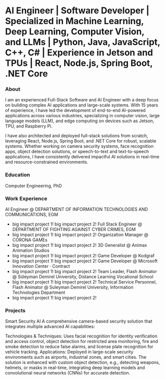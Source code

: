 # AI Engineer | Software Developer | Specialized in Machine Learning, Deep Learning, Computer Vision, and LLMs | Python, Java, JavaScript, C++, C# | Experience in Jetson and TPUs | React, Node.js, Spring Boot, .NET Core

### About
I am an experienced Full-Stack Software and AI Engineer with a deep focus on building complex AI applications and large-scale systems. With 15 years of experience, I have led the development of end-to-end AI-powered applications across various industries, specializing in computer vision, large language models (LLM), and edge computing on devices such as Jetson, TPU, and Raspberry Pi.

I have also architected and deployed full-stack solutions from scratch, leveraging React, Node.js, Spring Boot, and .NET Core for robust, scalable systems. Whether working on camera security systems, face recognition apps, object detection solutions, or speech-to-text and text-to-speech applications, I have consistently delivered impactful AI solutions in real-time and resource-constrained environments.


### Education
Computer Engineering, PhD
### Work Experience
AI Engineer @ DEPARTMENT OF INFORMATION TECHNOLOGIES AND COMMUNICATIONS, EGM
- big impact project 1!
  big impact project 2!
Full Stack Engineer @ DEPARTMENT OF FIGHTING AGAINST CYBER CRIMES, EGM
- big impact project 1!
  big impact project 2!
Organization Manager @ CORONA GAMEs
- big impact project 1!
  big impact project 2!
3D Generalist @ Animax Animation Studios
- big impact project 1!
  big impact project 2!
Game Developer @ Kodgraf 
- big impact project 1!
  big impact project 2!
Game Developer @ Microsoft Innovation Center · Contract 
- big impact project 1!
  big impact project 2!
Team Leader, Flash Animator @ Süleyman Demirel University, Distance Learning Vocational School
- big impact project 1!
  big impact project 2!
Technical Service Personnel, Flash Animator @ Suleyman Demirel University, Information Technologies Department
- big impact project 1!
  big impact project 2!
### Projects
Smart Security AI
A comprehensive camera-based security solution that integrates multiple advanced AI capabilities:

Technologies & Techniques: 
Uses facial recognition for identity verification and access control, object detection for restricted area monitoring, fire and smoke detection to reduce false alarms, and license plate recognition for vehicle tracking.
Applications: Deployed in large-scale security environments such as airports, industrial zones, and smart cities. The solution is enhanced with custom object detection, e.g., detecting weapons, helmets, or masks in real-time, integrating deep learning models and convolutional neural networks (CNNs) for accurate detection.
